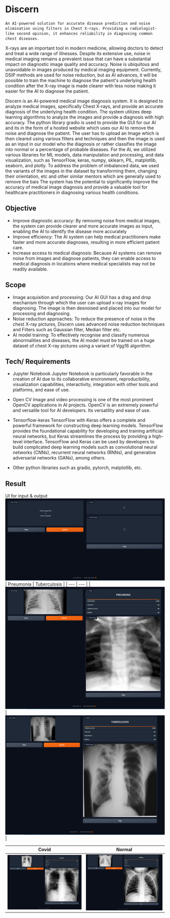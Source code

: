 # Discern
    An AI-powered solution for accurate disease prediction and noise elimination using filters in Chest X-rays. Providing a radiologist-like second opinion, it enhances reliability in diagnosing common chest diseases.
X-rays are an important tool in modern medicine, allowing doctors to detect and treat a wide range of illnesses. Despite its extensive use, noise in medical imaging remains a prevalent issue that can have a substantial impact on diagnostic image quality and accuracy. Noise is ubiquitous and unavoidable in images produced by medical imaging equipment. Currently, DSIP methods are used for noise reduction, but as AI advances, it will be possible to train the machine to diagnose the patient's underlying health condition after the X-ray image is made clearer with less noise making it easier for the AI to diagnose the patient.

Discern is an AI-powered medical image diagnosis system. It is designed to analyze medical images, specifically Chest X-rays, and provide an accurate diagnosis of the underlying health condition. The system utilizes deep learning algorithms to analyze the images and provide a diagnosis with high accuracy.
The python library gradio is used to provide the GUI for our AI and its in the form of a hosted website which uses our AI to remove the noise and diagnose the patient.
The user has to upload an Image which is then cleared using various filters and techniques and then the image is used as an input in our model who the diagnosis or rather classifies the image into normal or a percentage of probable diseases.
For the AI, we utilized various libraries for ML models, data manipulation and processing, and data visualization, such as TensorFlow, keras, numpy, sklearn, PIL, matplotlib, seaborn, and plotly.
To address the problem of imbalanced data, we used the variants of the images in the dataset by transforming them, changing their orientation, etc and other similar mentors which are generally used to remove the bais
The system has the potential to significantly improve the accuracy of medical image diagnosis and provide a valuable tool for healthcare practitioners in diagnosing various health conditions.


## Objective
- Improve diagnostic accuracy: By removing noise from medical images, the system can provide clearer and more accurate images as input, enabling the AI to identify the disease more accurately
-  Improve efficiency: The AI system can help medical practitioners make faster and more accurate diagnoses, resulting in more efficient patient care.
- Increase access to medical diagnosis: Because AI systems can remove noise from images and diagnose patients, they can enable access to medical diagnosis in locations where medical specialists may not be readily available.

## Scope
- Image acquisition and processing: Our AI GUI has a drag and drop mechanism through which the user can upload x-ray images for diagnosing. The image is then desnoised and placed into our model for processing and diagnosing.
- Noise reduction approaches: To reduce the presence of noise in the chest X-ray pictures, Discern uses advanced noise reduction techniques and Filters such as Gaussian filter, Median filter etc.
- AI model training: To effectively recognise and classify numerous abnormalities and diseases, the AI model must be trained on a huge dataset of chest X-ray pictures using a variant of Vgg16 algorithm.


## Tech/ Requirements
- Jupyter Notebook
        Jupyter Notebook is particularly favorable in the creation of AI due to its collaborative environment, reproducibility, visualization capabilities, interactivity, integration with other tools and platforms, and ease of use. 

- Open CV
		Image and video processing is one of the most prominent OpenCV 	applications in AI projects. OpenCV is an extremely powerful and versatile tool for AI developers. Its versatility and ease of use.
	
- Tensorflow-keras
	    TensorFlow with Keras offers a complete and powerful framework for constructing deep learning models. TensorFlow provides the foundational capability for developing and training artificial neural networks, but Keras streamlines the process by providing a high-level interface. TensorFlow and Keras can be used by developers to build complicated deep learning models such as convolutional neural networks (CNNs), recurrent neural networks (RNNs), and generative adversarial networks (GANs), among others. 

- Other python libraries such as gradio, pytorch, matplotlib, etc.


## Result

UI for input & output 
 ![Image](https://github.com/Kunj-Pate1/Discern/blob/main/output%20imgs/input.png) 
| Pneumonia | Tuberculosis |
| --- | --- |
| ![Image 1](https://github.com/Kunj-Pate1/Discern/blob/main/output%20imgs/pneumonia.png) | ![Image 2](https://github.com/Kunj-Pate1/Discern/blob/main/output%20imgs/tuber.png) |

| Covid | Normal |
| --- | --- |
| ![Image 3](https://github.com/Kunj-Pate1/Discern/blob/main/output%20imgs/covid.png) | ![Image 4](https://github.com/Kunj-Pate1/Discern/blob/main/output%20imgs/normal.png) |
